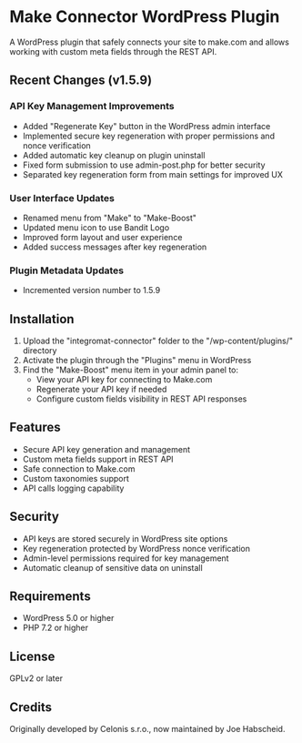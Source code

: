 # Make Connector WordPress Plugin

A WordPress plugin that safely connects your site to make.com and allows working with custom meta fields through the REST API.

## Recent Changes (v1.5.9)

### API Key Management Improvements
- Added "Regenerate Key" button in the WordPress admin interface
- Implemented secure key regeneration with proper permissions and nonce verification
- Added automatic key cleanup on plugin uninstall
- Fixed form submission to use admin-post.php for better security
- Separated key regeneration form from main settings for improved UX

### User Interface Updates
- Renamed menu from "Make" to "Make-Boost"
- Updated menu icon to use Bandit Logo
- Improved form layout and user experience
- Added success messages after key regeneration

### Plugin Metadata Updates

- Incremented version number to 1.5.9

## Installation

1. Upload the "integromat-connector" folder to the "/wp-content/plugins/" directory
2. Activate the plugin through the "Plugins" menu in WordPress
3. Find the "Make-Boost" menu item in your admin panel to:
   - View your API key for connecting to Make.com
   - Regenerate your API key if needed
   - Configure custom fields visibility in REST API responses

## Features

- Secure API key generation and management
- Custom meta fields support in REST API
- Safe connection to Make.com
- Custom taxonomies support
- API calls logging capability

## Security

- API keys are stored securely in WordPress site options
- Key regeneration protected by WordPress nonce verification
- Admin-level permissions required for key management
- Automatic cleanup of sensitive data on uninstall

## Requirements

- WordPress 5.0 or higher
- PHP 7.2 or higher

## License

GPLv2 or later

## Credits

Originally developed by Celonis s.r.o., now maintained by Joe Habscheid.
